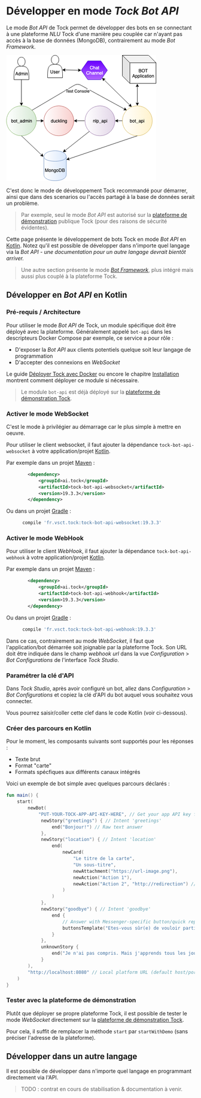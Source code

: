 # Développer en mode _Tock Bot API_

Le mode _Bot API_ de Tock permet de développer des bots en se connectant à une plateforme _NLU_ Tock d'une manière peu 
couplée car n'ayant pas accès à la base de données (MongoDB), contrairement au mode _Bot Framework_.

![BOT API](../img/bot_api.png "BOT API")

C'est donc le mode de développement Tock recommandé pour démarrer, ainsi que dans des scenarios ou l'accès partagé à la 
base de données serait un problème.

> Par exemple, seul le mode _Bot API_ est autorisé sur la [plateforme de démonstration](https://demo.tock.ai/)
>publique Tock (pour des raisons de sécurité évidentes).

Cette page présente le développement de bots Tock en mode _Bot API_ en [Kotlin](https://kotlinlang.org/). 
Notez qu'il est possible de développer dans n'importe quel langage via la _Bot API_ - _une documentation pour un autre langage devrait bientôt arriver._

> Une autre section présente le mode [_Bot Framework_](integrated-bot.md), plus intégré mais aussi plus couplé à la plateforme Tock.

## Développer en _Bot API_ en Kotlin

### Pré-requis / Architecture

Pour utiliser le mode _Bot API_ de Tock, un module spécifique doit être déployé avec la plateforme. Généralement appelé 
`bot-api` dans les descripteurs Docker Compose par exemple, ce service a pour rôle :

* D'exposer la _Bot API_ aux clients potentiels quelque soit leur langage de programmation
* D'accepter des connexions en _WebSocket_

Le guide [Déployer Tock avec Docker](../guide/platform.md) ou encore le chapitre 
[Installation](../admin/installation.md) montrent comment déployer ce module si nécessaire.

> Le module `bot-api` est déjà déployé sur la [plateforme de démonstration Tock](https://demo.tock.ai/).

### Activer le mode WebSocket

C'est le mode à privilégier au démarrage car le plus simple à mettre en oeuvre.

Pour utiliser le client websocket, il faut ajouter la dépendance `tock-bot-api-websocket` à votre application/projet [Kotlin](https://kotlinlang.org/).

Par exemple dans un projet [Maven](https://maven.apache.org/) :

```xml
        <dependency>
            <groupId>ai.tock</groupId>
            <artifactId>tock-bot-api-websocket</artifactId>
            <version>19.3.3</version>
        </dependency>
```

Ou dans un projet [Gradle](https://gradle.org/) :

```gradle
      compile 'fr.vsct.tock:tock-bot-api-websocket:19.3.3'
```

### Activer le mode WebHook

Pour utiliser le client _WebHook_, il faut ajouter la dépendance `tock-bot-api-webhook` à votre application/projet [Kotlin](https://kotlinlang.org/).

Par exemple dans un projet [Maven](https://maven.apache.org/) :

```xml
        <dependency>
            <groupId>ai.tock</groupId>
            <artifactId>tock-bot-api-webhook</artifactId>
            <version>19.3.3</version>
        </dependency>
```

Ou dans un projet [Gradle](https://gradle.org/) :

```gradle
      compile 'fr.vsct.tock:tock-bot-api-webhook:19.3.3'
```

Dans ce cas, contrairement au mode _WebSocket_, il faut que l'application/bot démarrée soit joignable par la 
 plateforme Tock. Son URL doit être indiquée dans le champ _webhook url_ dans la vue _Configuration_ > _Bot Configurations_ 
 de l'interface _Tock Studio_.
 
### Paramétrer la clé d'API
 
Dans _Tock Studio_, après avoir configuré un bot, allez dans _Configuration_ > _Bot Configurations_ et copiez 
la clé d'API du bot auquel vous souhaitez vous connecter.
 
Vous pourrez saisir/coller cette clef dans le code Kotlin (voir ci-dessous).
 
### Créer des parcours en Kotlin 
 
Pour le moment, les composants suivants sont supportés pour les réponses :
 
* Texte brut
* Format "carte"
* Formats spécfiques aux différents canaux intégrés
 
Voici un exemple de bot simple avec quelques parcours déclarés : 
 
```kotlin
fun main() {
    start(
        newBot(
            "PUT-YOUR-TOCK-APP-API-KEY-HERE", // Get your app API key from Bot Configurations in Tock Studio
             newStory("greetings") { // Intent 'greetings'
                 end("Bonjour!") // Raw text answer
             },
             newStory("location") { // Intent 'location'
                 end(
                     newCard(
                         "Le titre de la carte",
                         "Un sous-titre",
                         newAttachment("https://url-image.png"),
                         newAction("Action 1"),
                         newAction("Action 2", "http://redirection") // Anwser with a card - including text, image and actions
                     )
                 )
             },
             newStory("goodbye") { // Intent 'goodbye'
                 end {
                     // Answer with Messenger-specific button/quick reply
                     buttonsTemplate("Etes-vous sûr(e) de vouloir partir ?", nlpQuickReply("Je reste"))
                 } 
             },
             unknownStory {
                 end("Je n'ai pas compris. Mais j'apprends tous les jours :)") // Default answer
             }
        ),
        "http://localhost:8080" // Local platform URL (default host/port)
    )
}
```
 
### Tester avec la plateforme de démonstration

Plutôt que déployer se propre plateforme Tock, il est possible de tester le mode _WebSocket_ directement sur la
[plateforme de démonstration Tock](https://demo.tock.ai/). 

Pour cela, il suffit de remplacer la méthode `start` par `startWithDemo` (sans préciser l'adresse de la plateforme).

## Développer dans un autre langage

Il est possible de développer dans n'importe quel langage en programmant directement via l'API.
 
> TODO : contrat en cours de stabilisation & documentation à venir.
